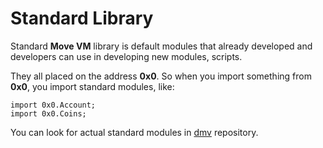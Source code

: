 # Standard Library

Standard **Move VM** library is default modules that already developed and developers can use in developing new modules, scripts.

They all placed on the address **0x0**. So when you import something from **0x0**, you import standard modules, like:

    import 0x0.Account;
    import 0x0.Coins;

You can look for actual standard modules in [dmv](https://github.com/dfinance/dvm/tree/master/lang) repository.
